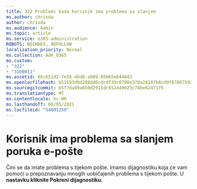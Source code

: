 ```yaml
---
title: 322 Problemi kada korisnik ima problema sa slanjem
ms.author: chrisda
author: chrisda
ms.audience: Admin
ms.topic: article
ms.service: o365-administration
ROBOTS: NOINDEX, NOFOLLOW
localization_priority: Normal
ms.collection: Adm_O365
ms.custom:
- "322"
- "3100011"
ms.assetid: 66c651d2-7e58-4bd8-a009-05065e644043
ms.openlocfilehash: b51593d9d288dd6cdcdf39c0788e378a24197b8cd9f8780759af6d7462843a75
ms.sourcegitcommit: b5f7da89a650d2915dc652449623c78be6247175
ms.translationtype: MT
ms.contentlocale: hr-HR
ms.lasthandoff: 08/05/2021
ms.locfileid: "54001250"
---
```

# <a name="a-user-is-having-issues-sending-email-messages"></a>Korisnik ima problema sa slanjem poruka e-pošte

Čini se da imate problema s tijekom pošte. Imamo dijagnostiku koja će vam pomoći u prepoznavanju mnogih uobičajenih problema s tijekom pošte. U **nastavku kliknite Pokreni dijagnostiku.**
